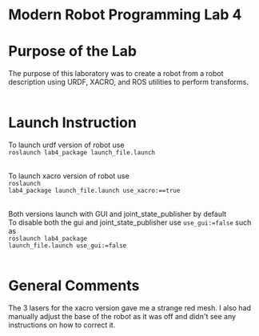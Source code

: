<h1>Modern Robot Programming Lab 4</h1>
<h1>Purpose of the Lab</h1>
The purpose of this laboratory was to create a robot from a robot description using URDF, XACRO, and ROS utilities to perform transforms. <br><br>

<h1>Launch Instruction</h1>
To launch urdf version of robot use <br>
<code>roslaunch lab4_package launch_file.launch</code><br><br>

To launch xacro version of robot use <br>
<code>roslaunch lab4_package launch_file.launch use_xacro:==true</code><br><br>

Both versions launch with GUI and joint_state_publisher by default<br>
To disable both the gui and joint_state_publisher use <code>use_gui:=false</code> such as<br>
<code>roslaunch lab4_package launch_file.launch use_gui:=false</code><br><br>

<h1>General Comments</h1>
The 3 lasers for the xacro version gave me a strange red mesh. I also had manually adjust the base of the robot as it was off and didn't see any instructions on how to correct it.
